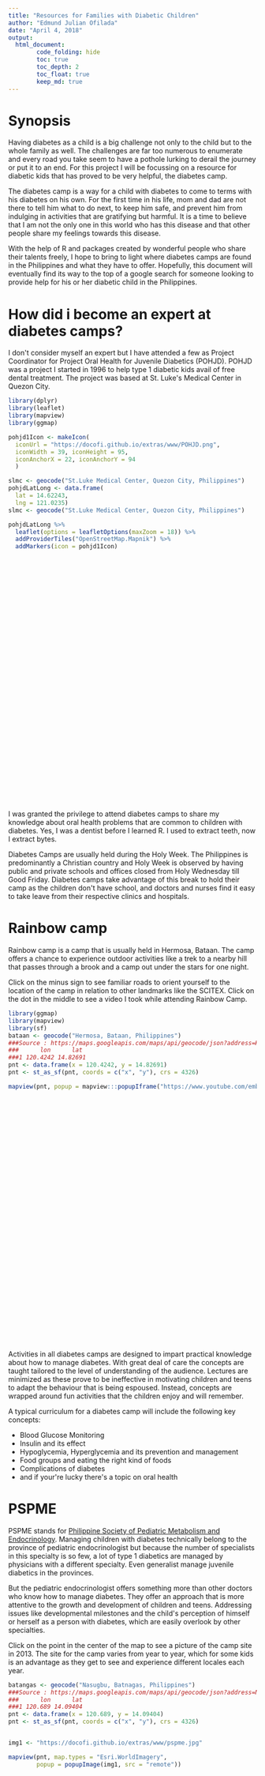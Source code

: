 ```yaml
---
title: "Resources for Families with Diabetic Children"
author: "Edmund Julian Ofilada"
date: "April 4, 2018"
output: 
  html_document:
        code_folding: hide
        toc: true
        toc_depth: 2
        toc_float: true
        keep_md: true
---
```




# Synopsis

Having diabetes as a child is a big challenge not only to the child but to the whole family as well. The challenges are far too numerous to enumerate and every road you take seem to have a pothole lurking to derail the  journey or  put it to an end. For this project I will be focussing on a resource for diabetic kids that has proved to be very helpful, the diabetes camp.

The diabetes camp is a way for a child with diabetes to come to terms with his diabetes on his own. For the first time in his life, mom and dad are not there to tell him what to do next, to keep him safe, and prevent him from indulging in activities that are gratifying but harmful. It is a time to believe that I am not the only one in this world who has this disease and that other people share my feelings towards this disease.

With the help of R and packages created by wonderful people who share their talents freely, I hope to bring to light where diabetes camps are found in the Philippines and what they have to offer. Hopefully, this document will eventually find its way to the top of a google search for someone looking to provide help for his or her diabetic child in the Philippines.

# How did i become an expert at diabetes camps?

I don't consider myself an expert but I have attended a few as Project Coordinator for Project Oral Health for Juvenile Diabetics (POHJD). POHJD was a project I started in 1996 to help type 1 diabetic kids avail of free dental treatment. The project was based at St. Luke's Medical Center in Quezon City.


```r
library(dplyr)
library(leaflet)
library(mapview)
library(ggmap)

pohjd1Icon <- makeIcon(
  iconUrl = "https://docofi.github.io/extras/www/POHJD.png",
  iconWidth = 39, iconHeight = 95,
  iconAnchorX = 22, iconAnchorY = 94
  )

slmc <- geocode("St.Luke Medical Center, Quezon City, Philippines")
pohjdLatLong <- data.frame(
  lat = 14.62243,
  lng = 121.0235)
slmc <- geocode("St.Luke Medical Center, Quezon City, Philippines")

pohjdLatLong %>% 
  leaflet(options = leafletOptions(maxZoom = 18)) %>%
  addProviderTiles("OpenStreetMap.Mapnik") %>%
  addMarkers(icon = pohjd1Icon)
```

<!--html_preserve--><div id="htmlwidget-9c659fc69642c8060419" style="width:672px;height:480px;" class="leaflet html-widget"></div>
<script type="application/json" data-for="htmlwidget-9c659fc69642c8060419">{"x":{"options":{"maxZoom":18,"crs":{"crsClass":"L.CRS.EPSG3857","code":null,"proj4def":null,"projectedBounds":null,"options":{}}},"calls":[{"method":"addProviderTiles","args":["OpenStreetMap.Mapnik",null,null,{"errorTileUrl":"","noWrap":false,"zIndex":null,"unloadInvisibleTiles":null,"updateWhenIdle":null,"detectRetina":false,"reuseTiles":false}]},{"method":"addMarkers","args":[14.62243,121.0235,{"iconUrl":{"data":"https://docofi.github.io/extras/www/POHJD.png","index":0},"iconWidth":39,"iconHeight":95,"iconAnchorX":22,"iconAnchorY":94},null,null,{"clickable":true,"draggable":false,"keyboard":true,"title":"","alt":"","zIndexOffset":0,"opacity":1,"riseOnHover":false,"riseOffset":250},null,null,null,null,null,null,null]}],"limits":{"lat":[14.62243,14.62243],"lng":[121.0235,121.0235]}},"evals":[],"jsHooks":[]}</script><!--/html_preserve-->


<br>

I was granted the privilege to attend diabetes camps to share my knowledge about oral health problems that are common to children with diabetes. Yes, I was a dentist before I learned R. I used to extract teeth, now I extract bytes.

Diabetes Camps are usually held during the Holy Week. The Philippines is predominantly a Christian country and Holy Week is observed by having public and private schools and offices closed from Holy Wednesday till Good Friday. Diabetes camps take advantage of this break to hold their camp as the children don't have school, and doctors and nurses find it easy to take leave from their respective clinics and hospitals.

# Rainbow camp

Rainbow camp is a camp that is usually held in Hermosa, Bataan. The camp offers a chance to experience outdoor activities like a trek to a nearby hill that passes through a brook and a camp out under the stars for one night. 

Click on the minus sign to see familiar roads to orient yourself to the location of the camp in relation to other landmarks like the SCITEX. Click on the dot in the middle to see a video I took while attending Rainbow Camp.


```r
library(ggmap)
library(mapview)
library(sf)
bataan <- geocode("Hermosa, Bataan, Philippines")
###Source : https://maps.googleapis.com/maps/api/geocode/json?address=Hermosa%2C%20Bataan%2C%20Philippines
###      lon      lat
###1 120.4242 14.82691
pnt <- data.frame(x = 120.4242, y = 14.82691)
pnt <- st_as_sf(pnt, coords = c("x", "y"), crs = 4326)

mapview(pnt, popup = mapview:::popupIframe("https://www.youtube.com/embed/yc6OMXUSlLA", width = 300, height = 225), map.types = "OpenStreetMap.DE", zoom = 6)
```

<!--html_preserve--><div id="htmlwidget-f07079c0d5104907ba1b" style="width:672px;height:480px;" class="leaflet html-widget"></div>
<script type="application/json" data-for="htmlwidget-f07079c0d5104907ba1b">{"x":{"options":{"minZoom":1,"maxZoom":100,"crs":{"crsClass":"L.CRS.EPSG3857","code":null,"proj4def":null,"projectedBounds":null,"options":{}},"bounceAtZoomLimits":false,"maxBounds":[[[-90,-370]],[[90,370]]]},"calls":[{"method":"addProviderTiles","args":["OpenStreetMap.DE",1,"OpenStreetMap.DE",{"errorTileUrl":"","noWrap":false,"zIndex":null,"unloadInvisibleTiles":null,"updateWhenIdle":null,"detectRetina":false,"reuseTiles":false}]},{"method":"addCircleMarkers","args":[14.82691,120.4242,6,null,"pnt",{"lineCap":null,"lineJoin":null,"clickable":true,"pointerEvents":null,"className":"","stroke":true,"color":"#333333","weight":2,"opacity":0.9,"fill":true,"fillColor":"#6666FF","fillOpacity":0.6,"dashArray":null},null,null,"<html> <head> <style> #popup { font-family: Arial, Helvetica, sans-serif; width: 100%; border-collapse: collapse; }   div.scrollableContainer { max-height: 2000px; max-width: 2000px; margin: 0px; background: transparent; }   div::-webkit-scrollbar {   width: 5px;   height: 5px; } div::-webkit-scrollbar-button {   width: 0px;   height: 0px; } div::-webkit-scrollbar-thumb {   background: #666666;   border: 0px none #ffffff;   border-radius: 0px; } div::-webkit-scrollbar-thumb:hover {   background: #333333; } div::-webkit-scrollbar-thumb:active {   background: #333333; } div::-webkit-scrollbar-track {   background: #e1e1e1;   border: 0px none #ffffff;   border-radius: 50px; } div::-webkit-scrollbar-track:hover {   background: #e1e1e1; } div::-webkit-scrollbar-track:active {   background: #e1e1e1; } div::-webkit-scrollbar-corner {   background: transparent; }  .leaflet-popup { \tposition: absolute; \ttext-align: center; }  .leaflet-popup-content-wrapper { \tpadding: 1px; \ttext-align: left; \t-webkit-border-radius: 2px; \t        border-radius: 2px; }  .leaflet-popup-content { \tmargin: 1px 1px 1px 1px; \tline-height: 1.5; \toverflow-y: visible; \toverflow-x: visible; \twidth: 300px; \theight: 225px; }  .leaflet-popup-content p { \tmargin: 8px 0; }  .leaflet-popup-tip-container { \tmargin: auto; \twidth: 40px; \theight: 20px; \tposition: relative; \toverflow: hidden; }  .leaflet-popup-tip { \twidth: 15px; \theight: 15px; \tpadding: 1px;  \tmargin: -10px auto 0;  \t-webkit-transform: rotate(45deg); \t   -moz-transform: rotate(45deg); \t    -ms-transform: rotate(45deg); \t     -o-transform: rotate(45deg); \t        transform: rotate(45deg); }  .leaflet-popup-content-wrapper{ \tbackground: #4c4c4c; \tbox-shadow: 0 3px 14px rgba(0,0,0,0.4); \twidth: 300px; \theight: 225px; }  .leaflet-popup-tip { \tbackground: #4c4c4c; \tbox-shadow: 0 3px 14px rgba(0,0,0,0.4);  }  .leaflet-container a.leaflet-popup-close-button { \tposition: absolute; \ttop: 0; \tright: -20px; \tpadding: 3px 0px 0 0; \ttext-align: center; \twidth: 18px; \theight: 14px; \tfont: 16px/14px Tahoma, Verdana, sans-serif; \tcolor: #c3c3c3; \ttext-decoration: none; \tfont-weight: bold; \tbackground: transparent; \t}  .leaflet-container a.leaflet-popup-close-button:hover { \tcolor: #999; \t}  .leaflet-popup-scrolled { \toverflow: visible; \tborder-bottom: 1px solid #ddd; \tborder-top: 1px solid #ddd; \t}   <\/style> <\/head> <body>   <div class=\"scrollableContainer\"> <table class=\"popup scrollable\"> <table id=\"popup\">  <iframe src='https://www.youtube.com/embed/yc6OMXUSlLA' frameborder=0 width=300 height=225><\/iframe>  <\/table> <\/body> <\/html>",{"maxWidth":800,"minWidth":50,"maxHeight":null,"autoPan":true,"keepInView":false,"closeButton":true,"zoomAnimation":true,"closeOnClick":true,"className":""},"1",null,null]},{"method":"addScaleBar","args":[{"maxWidth":100,"metric":true,"imperial":true,"updateWhenIdle":true,"position":"bottomleft"}]},{"method":"addHomeButton","args":[120.4242,14.82691,120.4242,14.82691,"Zoom to pnt","<strong> pnt <\/strong>","bottomright"]},{"method":"addLayersControl","args":["OpenStreetMap.DE","pnt",{"collapsed":true,"autoZIndex":true,"position":"topleft"}]}],"limits":{"lat":[14.82691,14.82691],"lng":[120.4242,120.4242]}},"evals":[],"jsHooks":{"render":[{"code":"function(el, x, data) {\n  return (\n      function(el, x, data) {\n\n      // get the leaflet map\n      var map = this; //HTMLWidgets.find('#' + el.id);\n\n      // we need a new div element because we have to handle\n      // the mouseover output separately\n      // debugger;\n      function addElement () {\n      // generate new div Element\n      var newDiv = $(document.createElement('div'));\n      // append at end of leaflet htmlwidget container\n      $(el).append(newDiv);\n      //provide ID and style\n      newDiv.addClass('lnlt');\n      newDiv.css({\n      'position': 'relative',\n      'bottomleft':  '0px',\n      'background-color': 'rgba(255, 255, 255, 0.7)',\n      'box-shadow': '0 0 2px #bbb',\n      'background-clip': 'padding-box',\n      'margin': '0',\n      'padding-left': '5px',\n      'color': '#333',\n      'font': '9px/1.5 \"Helvetica Neue\", Arial, Helvetica, sans-serif',\n      });\n      return newDiv;\n      }\n\n      // check for already existing lnlt class to not duplicate\n      var lnlt = $(el).find('.lnlt');\n\n      if(!lnlt.length) {\n      lnlt = addElement();\n      //$(el).keypress(function (e) {\n      //  if (e.which == 32 || event.keyCode == 32) {\n      //    alert('space key is pressed');\n      //  }\n      //});\n      // grab the special div we generated in the beginning\n      // and put the mousmove output there\n      map.on('mousemove', function (e) {\n      lnlt.text(\n                           ' x: ' + L.CRS.EPSG3857.project(e.latlng).x.toFixed(0) +\n                           ' | y: ' + L.CRS.EPSG3857.project(e.latlng).y.toFixed(0) +\n                           ' | epsg: 3857 ' +\n                           ' | proj4: +proj=merc +a=6378137 +b=6378137 +lat_ts=0.0 +lon_0=0.0 +x_0=0.0 +y_0=0 +k=1.0 +units=m +nadgrids=@null +no_defs ' +\n                           ' | lon: ' + (e.latlng.lng).toFixed(5) +\n                           ' | lat: ' + (e.latlng.lat).toFixed(5) +\n                           ' | zoom: ' + map.getZoom() + ' ');\n      });\n      };\n      }\n      ).call(this.getMap(), el, x, data);\n}","data":null}]}}</script><!--/html_preserve-->

<br>

Activities in all diabetes camps are designed to impart practical knowledge about how to manage diabetes. With great deal of care the concepts are taught tailored to the level of understanding of the audience. Lectures are minimized as these prove to be ineffective in motivating children and teens to adapt the behaviour that is being espoused. Instead, concepts are wrapped around fun activities that the children enjoy and will remember.

A typical curriculum for a diabetes camp will include the following key concepts:

- Blood Glucose Monitoring
- Insulin and its effect
- Hypoglycemia, Hyperglycemia and its prevention and management
- Food groups and eating the right kind of foods
- Complications of diabetes
- and if your're lucky there's a topic on oral health


# PSPME

PSPME stands for [Philippine Society of Pediatric Metabolism and Endocrinology](http://www.pspme.com.ph/). Managing children with diabetes technically belong to the province of pediatric endocrinologist but because the number of specialists in this specialty is so few, a lot of type 1 diabetics are managed by physicians with a different specialty. Even generalist manage juvenile diabetics in the provinces.

But the pediatric endocrinologist offers something more than other doctors who know how to manage diabetes. They offer an approach that is more attentive to the growth and development of children and teens. Addressing issues like developmental milestones and the child's perception of himself or herself as a person with diabetes, which are easily overlook by other specialties. 

Click on the point in the center of the map to see a picture of the camp site in 2013.  The site for the camp varies from year to year, which for some kids is an advantage as they get to see and experience different locales each year.



```r
batangas <- geocode("Nasugbu, Batnagas, Philippines")
###Source : https://maps.googleapis.com/maps/api/geocode/json?address=Nasugbu%2C%20Batnagas%2C%20Philippines
###      lon      lat
###1 120.689 14.09404
pnt <- data.frame(x = 120.689, y = 14.09404)
pnt <- st_as_sf(pnt, coords = c("x", "y"), crs = 4326)


img1 <- "https://docofi.github.io/extras/www/pspme.jpg"

mapview(pnt, map.types = "Esri.WorldImagery",
        popup = popupImage(img1, src = "remote"))
```

<!--html_preserve--><div id="htmlwidget-209c9e26e2c165b780ff" style="width:672px;height:480px;" class="leaflet html-widget"></div>
<script type="application/json" data-for="htmlwidget-209c9e26e2c165b780ff">{"x":{"options":{"minZoom":1,"maxZoom":100,"crs":{"crsClass":"L.CRS.EPSG3857","code":null,"proj4def":null,"projectedBounds":null,"options":{}},"bounceAtZoomLimits":false,"maxBounds":[[[-90,-370]],[[90,370]]]},"calls":[{"method":"addProviderTiles","args":["Esri.WorldImagery",1,"Esri.WorldImagery",{"errorTileUrl":"","noWrap":false,"zIndex":null,"unloadInvisibleTiles":null,"updateWhenIdle":null,"detectRetina":false,"reuseTiles":false}]},{"method":"addCircleMarkers","args":[14.09404,120.689,6,null,"pnt",{"lineCap":null,"lineJoin":null,"clickable":true,"pointerEvents":null,"className":"","stroke":true,"color":"#333333","weight":2,"opacity":0.9,"fill":true,"fillColor":"#6666FF","fillOpacity":0.6,"dashArray":null},null,null,["<html> <head> <style> #popup { font-family: Arial, Helvetica, sans-serif; width: 100%; border-collapse: collapse; }   div.scrollableContainer { max-height: 2000px; max-width: 2000px; margin: 0px; background: transparent; }   div::-webkit-scrollbar {   width: 5px;   height: 5px; } div::-webkit-scrollbar-button {   width: 0px;   height: 0px; } div::-webkit-scrollbar-thumb {   background: #666666;   border: 0px none #ffffff;   border-radius: 0px; } div::-webkit-scrollbar-thumb:hover {   background: #333333; } div::-webkit-scrollbar-thumb:active {   background: #333333; } div::-webkit-scrollbar-track {   background: #e1e1e1;   border: 0px none #ffffff;   border-radius: 50px; } div::-webkit-scrollbar-track:hover {   background: #e1e1e1; } div::-webkit-scrollbar-track:active {   background: #e1e1e1; } div::-webkit-scrollbar-corner {   background: transparent; }  .leaflet-popup { \tposition: absolute; \ttext-align: center; }  .leaflet-popup-content-wrapper { \tpadding: 1px; \ttext-align: left; \t-webkit-border-radius: 2px; \t        border-radius: 2px; }  .leaflet-popup-content { \tmargin: 1px 1px 1px 1px; \tline-height: 1.5; \toverflow-y: visible; \toverflow-x: visible; \twidth: 300px; \theight: 100%px; }  .leaflet-popup-content p { \tmargin: 8px 0; }  .leaflet-popup-tip-container { \tmargin: auto; \twidth: 40px; \theight: 20px; \tposition: relative; \toverflow: hidden; }  .leaflet-popup-tip { \twidth: 15px; \theight: 15px; \tpadding: 1px;  \tmargin: -10px auto 0;  \t-webkit-transform: rotate(45deg); \t   -moz-transform: rotate(45deg); \t    -ms-transform: rotate(45deg); \t     -o-transform: rotate(45deg); \t        transform: rotate(45deg); }  .leaflet-popup-content-wrapper{ \tbackground: #4c4c4c; \tbox-shadow: 0 3px 14px rgba(0,0,0,0.4); \twidth: 300px; \theight: 100%px; }  .leaflet-popup-tip { \tbackground: #4c4c4c; \tbox-shadow: 0 3px 14px rgba(0,0,0,0.4);  }  .leaflet-container a.leaflet-popup-close-button { \tposition: absolute; \ttop: 0; \tright: -20px; \tpadding: 3px 0px 0 0; \ttext-align: center; \twidth: 18px; \theight: 14px; \tfont: 16px/14px Tahoma, Verdana, sans-serif; \tcolor: #c3c3c3; \ttext-decoration: none; \tfont-weight: bold; \tbackground: transparent; \t}  .leaflet-container a.leaflet-popup-close-button:hover { \tcolor: #999; \t}  .leaflet-popup-scrolled { \toverflow: visible; \tborder-bottom: 1px solid #ddd; \tborder-top: 1px solid #ddd; \t}   <\/style> <\/head> <body>   <div class=\"scrollableContainer\"> <table class=\"popup scrollable\"> <table id=\"popup\">  <image src='https://docofi.github.io/extras/www/pspme.jpg' width=300 height=100%>  <\/table> <\/body> <\/html>"],{"maxWidth":800,"minWidth":50,"maxHeight":null,"autoPan":true,"keepInView":false,"closeButton":true,"zoomAnimation":true,"closeOnClick":true,"className":""},"1",null,null]},{"method":"addScaleBar","args":[{"maxWidth":100,"metric":true,"imperial":true,"updateWhenIdle":true,"position":"bottomleft"}]},{"method":"addHomeButton","args":[120.689,14.09404,120.689,14.09404,"Zoom to pnt","<strong> pnt <\/strong>","bottomright"]},{"method":"addLayersControl","args":["Esri.WorldImagery","pnt",{"collapsed":true,"autoZIndex":true,"position":"topleft"}]}],"limits":{"lat":[14.09404,14.09404],"lng":[120.689,120.689]}},"evals":[],"jsHooks":{"render":[{"code":"function(el, x, data) {\n  return (\n      function(el, x, data) {\n\n      // get the leaflet map\n      var map = this; //HTMLWidgets.find('#' + el.id);\n\n      // we need a new div element because we have to handle\n      // the mouseover output separately\n      // debugger;\n      function addElement () {\n      // generate new div Element\n      var newDiv = $(document.createElement('div'));\n      // append at end of leaflet htmlwidget container\n      $(el).append(newDiv);\n      //provide ID and style\n      newDiv.addClass('lnlt');\n      newDiv.css({\n      'position': 'relative',\n      'bottomleft':  '0px',\n      'background-color': 'rgba(255, 255, 255, 0.7)',\n      'box-shadow': '0 0 2px #bbb',\n      'background-clip': 'padding-box',\n      'margin': '0',\n      'padding-left': '5px',\n      'color': '#333',\n      'font': '9px/1.5 \"Helvetica Neue\", Arial, Helvetica, sans-serif',\n      });\n      return newDiv;\n      }\n\n      // check for already existing lnlt class to not duplicate\n      var lnlt = $(el).find('.lnlt');\n\n      if(!lnlt.length) {\n      lnlt = addElement();\n      //$(el).keypress(function (e) {\n      //  if (e.which == 32 || event.keyCode == 32) {\n      //    alert('space key is pressed');\n      //  }\n      //});\n      // grab the special div we generated in the beginning\n      // and put the mousmove output there\n      map.on('mousemove', function (e) {\n      lnlt.text(\n                           ' x: ' + L.CRS.EPSG3857.project(e.latlng).x.toFixed(0) +\n                           ' | y: ' + L.CRS.EPSG3857.project(e.latlng).y.toFixed(0) +\n                           ' | epsg: 3857 ' +\n                           ' | proj4: +proj=merc +a=6378137 +b=6378137 +lat_ts=0.0 +lon_0=0.0 +x_0=0.0 +y_0=0 +k=1.0 +units=m +nadgrids=@null +no_defs ' +\n                           ' | lon: ' + (e.latlng.lng).toFixed(5) +\n                           ' | lat: ' + (e.latlng.lat).toFixed(5) +\n                           ' | zoom: ' + map.getZoom() + ' ');\n      });\n      };\n      }\n      ).call(this.getMap(), el, x, data);\n}","data":null}]}}</script><!--/html_preserve-->


# Camp COPE

COPE stands for Children Overcoming Diabetes Problems Everywhere. The 
[Philippine Center for Diabetes Education Foundation, Inc (Diabetes Center)](http://www.pcdef.org/camp-cope) is the organization behind Camp Cope. The first time I attended their camp, they had it in Laguna, but now they have taken a liking to Tagaytay. Having the camp in Tagaytay takes advantage of the cool weather and the provincial surrounding. Plus Tagaytay has been developing several educational tourism sites that are perfect to pique the interest of children like zoos and parks. The camp offers a different destination every year for the children to enjoy.

Click on the point in the center again to see the theme for the camp in 2015.


```r
tagaytay <- geocode("Tagaytay Haven Hotel, Mendez, Tagaytay")
###Source : https://maps.googleapis.com/maps/api/geocode/json?address=Tagaytay%20Haven%20Hotel%2C%20Mendez%2C%20Tagaytay
###       lon      lat
###1 120.9166 14.09706
pnt <- data.frame(x = 120.9166, y = 14.09706)
pnt <- st_as_sf(pnt, coords = c("x", "y"), crs = 4326)


img2 <- "https://docofi.github.io/extras/www/campcope.jpg"

mapview(pnt, map.types = "Esri.WorldImagery",
        popup = popupImage(img2, src = "remote"))
```

<!--html_preserve--><div id="htmlwidget-f3db6d1779e040e019e5" style="width:672px;height:480px;" class="leaflet html-widget"></div>
<script type="application/json" data-for="htmlwidget-f3db6d1779e040e019e5">{"x":{"options":{"minZoom":1,"maxZoom":100,"crs":{"crsClass":"L.CRS.EPSG3857","code":null,"proj4def":null,"projectedBounds":null,"options":{}},"bounceAtZoomLimits":false,"maxBounds":[[[-90,-370]],[[90,370]]]},"calls":[{"method":"addProviderTiles","args":["Esri.WorldImagery",1,"Esri.WorldImagery",{"errorTileUrl":"","noWrap":false,"zIndex":null,"unloadInvisibleTiles":null,"updateWhenIdle":null,"detectRetina":false,"reuseTiles":false}]},{"method":"addCircleMarkers","args":[14.09706,120.9166,6,null,"pnt",{"lineCap":null,"lineJoin":null,"clickable":true,"pointerEvents":null,"className":"","stroke":true,"color":"#333333","weight":2,"opacity":0.9,"fill":true,"fillColor":"#6666FF","fillOpacity":0.6,"dashArray":null},null,null,["<html> <head> <style> #popup { font-family: Arial, Helvetica, sans-serif; width: 100%; border-collapse: collapse; }   div.scrollableContainer { max-height: 2000px; max-width: 2000px; margin: 0px; background: transparent; }   div::-webkit-scrollbar {   width: 5px;   height: 5px; } div::-webkit-scrollbar-button {   width: 0px;   height: 0px; } div::-webkit-scrollbar-thumb {   background: #666666;   border: 0px none #ffffff;   border-radius: 0px; } div::-webkit-scrollbar-thumb:hover {   background: #333333; } div::-webkit-scrollbar-thumb:active {   background: #333333; } div::-webkit-scrollbar-track {   background: #e1e1e1;   border: 0px none #ffffff;   border-radius: 50px; } div::-webkit-scrollbar-track:hover {   background: #e1e1e1; } div::-webkit-scrollbar-track:active {   background: #e1e1e1; } div::-webkit-scrollbar-corner {   background: transparent; }  .leaflet-popup { \tposition: absolute; \ttext-align: center; }  .leaflet-popup-content-wrapper { \tpadding: 1px; \ttext-align: left; \t-webkit-border-radius: 2px; \t        border-radius: 2px; }  .leaflet-popup-content { \tmargin: 1px 1px 1px 1px; \tline-height: 1.5; \toverflow-y: visible; \toverflow-x: visible; \twidth: 300px; \theight: 100%px; }  .leaflet-popup-content p { \tmargin: 8px 0; }  .leaflet-popup-tip-container { \tmargin: auto; \twidth: 40px; \theight: 20px; \tposition: relative; \toverflow: hidden; }  .leaflet-popup-tip { \twidth: 15px; \theight: 15px; \tpadding: 1px;  \tmargin: -10px auto 0;  \t-webkit-transform: rotate(45deg); \t   -moz-transform: rotate(45deg); \t    -ms-transform: rotate(45deg); \t     -o-transform: rotate(45deg); \t        transform: rotate(45deg); }  .leaflet-popup-content-wrapper{ \tbackground: #4c4c4c; \tbox-shadow: 0 3px 14px rgba(0,0,0,0.4); \twidth: 300px; \theight: 100%px; }  .leaflet-popup-tip { \tbackground: #4c4c4c; \tbox-shadow: 0 3px 14px rgba(0,0,0,0.4);  }  .leaflet-container a.leaflet-popup-close-button { \tposition: absolute; \ttop: 0; \tright: -20px; \tpadding: 3px 0px 0 0; \ttext-align: center; \twidth: 18px; \theight: 14px; \tfont: 16px/14px Tahoma, Verdana, sans-serif; \tcolor: #c3c3c3; \ttext-decoration: none; \tfont-weight: bold; \tbackground: transparent; \t}  .leaflet-container a.leaflet-popup-close-button:hover { \tcolor: #999; \t}  .leaflet-popup-scrolled { \toverflow: visible; \tborder-bottom: 1px solid #ddd; \tborder-top: 1px solid #ddd; \t}   <\/style> <\/head> <body>   <div class=\"scrollableContainer\"> <table class=\"popup scrollable\"> <table id=\"popup\">  <image src='https://docofi.github.io/extras/www/campcope.jpg' width=300 height=100%>  <\/table> <\/body> <\/html>"],{"maxWidth":800,"minWidth":50,"maxHeight":null,"autoPan":true,"keepInView":false,"closeButton":true,"zoomAnimation":true,"closeOnClick":true,"className":""},"1",null,null]},{"method":"addScaleBar","args":[{"maxWidth":100,"metric":true,"imperial":true,"updateWhenIdle":true,"position":"bottomleft"}]},{"method":"addHomeButton","args":[120.9166,14.09706,120.9166,14.09706,"Zoom to pnt","<strong> pnt <\/strong>","bottomright"]},{"method":"addLayersControl","args":["Esri.WorldImagery","pnt",{"collapsed":true,"autoZIndex":true,"position":"topleft"}]}],"limits":{"lat":[14.09706,14.09706],"lng":[120.9166,120.9166]}},"evals":[],"jsHooks":{"render":[{"code":"function(el, x, data) {\n  return (\n      function(el, x, data) {\n\n      // get the leaflet map\n      var map = this; //HTMLWidgets.find('#' + el.id);\n\n      // we need a new div element because we have to handle\n      // the mouseover output separately\n      // debugger;\n      function addElement () {\n      // generate new div Element\n      var newDiv = $(document.createElement('div'));\n      // append at end of leaflet htmlwidget container\n      $(el).append(newDiv);\n      //provide ID and style\n      newDiv.addClass('lnlt');\n      newDiv.css({\n      'position': 'relative',\n      'bottomleft':  '0px',\n      'background-color': 'rgba(255, 255, 255, 0.7)',\n      'box-shadow': '0 0 2px #bbb',\n      'background-clip': 'padding-box',\n      'margin': '0',\n      'padding-left': '5px',\n      'color': '#333',\n      'font': '9px/1.5 \"Helvetica Neue\", Arial, Helvetica, sans-serif',\n      });\n      return newDiv;\n      }\n\n      // check for already existing lnlt class to not duplicate\n      var lnlt = $(el).find('.lnlt');\n\n      if(!lnlt.length) {\n      lnlt = addElement();\n      //$(el).keypress(function (e) {\n      //  if (e.which == 32 || event.keyCode == 32) {\n      //    alert('space key is pressed');\n      //  }\n      //});\n      // grab the special div we generated in the beginning\n      // and put the mousmove output there\n      map.on('mousemove', function (e) {\n      lnlt.text(\n                           ' x: ' + L.CRS.EPSG3857.project(e.latlng).x.toFixed(0) +\n                           ' | y: ' + L.CRS.EPSG3857.project(e.latlng).y.toFixed(0) +\n                           ' | epsg: 3857 ' +\n                           ' | proj4: +proj=merc +a=6378137 +b=6378137 +lat_ts=0.0 +lon_0=0.0 +x_0=0.0 +y_0=0 +k=1.0 +units=m +nadgrids=@null +no_defs ' +\n                           ' | lon: ' + (e.latlng.lng).toFixed(5) +\n                           ' | lat: ' + (e.latlng.lat).toFixed(5) +\n                           ' | zoom: ' + map.getZoom() + ' ');\n      });\n      };\n      }\n      ).call(this.getMap(), el, x, data);\n}","data":null}]}}</script><!--/html_preserve-->


# Davao Diabetes Camp

The diabetes camp in Davao is run by one of the graduates of the PSPEM and I believe that she is still the lone Pediatric Endocrinologist in the island of Mindanao. The camp in Davao is not held yearly, which underscores the burden borne by this different organizations in order to have children with diabetes have something to look forward to during the summer. And believe me, the children are already counting the number of days till the next camp even before they board the bus going back to their parents. Once a kid experiences camp, he or she we'll want to go back. Unfortuantely, not everyone can be accomodated every year to make room for newly diagnosed kids.

If you want to see the video of the camp in Davao, which was held in Samal island, one of the tourist spots in Davao, click on the point in the middle of the map. The Point in the map is located somewhat inland that is because the map is centerd on the centroid of Samal island but the camp itself is located in one of the resorts near the coastline.


```r
davao <- geocode("samal Island, Davao, Philippines")
###Source : https://maps.googleapis.com/maps/api/geocode/json?address=samal%20Island%2C%20Davao%2C%20Philippines
###       lon      lat
###1 125.7188 7.103312
pnt <- data.frame(x = 125.7188, y = 7.103312)
pnt <- st_as_sf(pnt, coords = c("x", "y"), crs = 4326)

mapview(pnt, popup = mapview:::popupIframe("https://www.youtube.com/embed/NVMguNlSsKU", width = 300, height = 225), map.types = "OpenStreetMap.DE", zoom = 6)
```

<!--html_preserve--><div id="htmlwidget-df70ee417d8672911dc0" style="width:672px;height:480px;" class="leaflet html-widget"></div>
<script type="application/json" data-for="htmlwidget-df70ee417d8672911dc0">{"x":{"options":{"minZoom":1,"maxZoom":100,"crs":{"crsClass":"L.CRS.EPSG3857","code":null,"proj4def":null,"projectedBounds":null,"options":{}},"bounceAtZoomLimits":false,"maxBounds":[[[-90,-370]],[[90,370]]]},"calls":[{"method":"addProviderTiles","args":["OpenStreetMap.DE",1,"OpenStreetMap.DE",{"errorTileUrl":"","noWrap":false,"zIndex":null,"unloadInvisibleTiles":null,"updateWhenIdle":null,"detectRetina":false,"reuseTiles":false}]},{"method":"addCircleMarkers","args":[7.103312,125.7188,6,null,"pnt",{"lineCap":null,"lineJoin":null,"clickable":true,"pointerEvents":null,"className":"","stroke":true,"color":"#333333","weight":2,"opacity":0.9,"fill":true,"fillColor":"#6666FF","fillOpacity":0.6,"dashArray":null},null,null,"<html> <head> <style> #popup { font-family: Arial, Helvetica, sans-serif; width: 100%; border-collapse: collapse; }   div.scrollableContainer { max-height: 2000px; max-width: 2000px; margin: 0px; background: transparent; }   div::-webkit-scrollbar {   width: 5px;   height: 5px; } div::-webkit-scrollbar-button {   width: 0px;   height: 0px; } div::-webkit-scrollbar-thumb {   background: #666666;   border: 0px none #ffffff;   border-radius: 0px; } div::-webkit-scrollbar-thumb:hover {   background: #333333; } div::-webkit-scrollbar-thumb:active {   background: #333333; } div::-webkit-scrollbar-track {   background: #e1e1e1;   border: 0px none #ffffff;   border-radius: 50px; } div::-webkit-scrollbar-track:hover {   background: #e1e1e1; } div::-webkit-scrollbar-track:active {   background: #e1e1e1; } div::-webkit-scrollbar-corner {   background: transparent; }  .leaflet-popup { \tposition: absolute; \ttext-align: center; }  .leaflet-popup-content-wrapper { \tpadding: 1px; \ttext-align: left; \t-webkit-border-radius: 2px; \t        border-radius: 2px; }  .leaflet-popup-content { \tmargin: 1px 1px 1px 1px; \tline-height: 1.5; \toverflow-y: visible; \toverflow-x: visible; \twidth: 300px; \theight: 225px; }  .leaflet-popup-content p { \tmargin: 8px 0; }  .leaflet-popup-tip-container { \tmargin: auto; \twidth: 40px; \theight: 20px; \tposition: relative; \toverflow: hidden; }  .leaflet-popup-tip { \twidth: 15px; \theight: 15px; \tpadding: 1px;  \tmargin: -10px auto 0;  \t-webkit-transform: rotate(45deg); \t   -moz-transform: rotate(45deg); \t    -ms-transform: rotate(45deg); \t     -o-transform: rotate(45deg); \t        transform: rotate(45deg); }  .leaflet-popup-content-wrapper{ \tbackground: #4c4c4c; \tbox-shadow: 0 3px 14px rgba(0,0,0,0.4); \twidth: 300px; \theight: 225px; }  .leaflet-popup-tip { \tbackground: #4c4c4c; \tbox-shadow: 0 3px 14px rgba(0,0,0,0.4);  }  .leaflet-container a.leaflet-popup-close-button { \tposition: absolute; \ttop: 0; \tright: -20px; \tpadding: 3px 0px 0 0; \ttext-align: center; \twidth: 18px; \theight: 14px; \tfont: 16px/14px Tahoma, Verdana, sans-serif; \tcolor: #c3c3c3; \ttext-decoration: none; \tfont-weight: bold; \tbackground: transparent; \t}  .leaflet-container a.leaflet-popup-close-button:hover { \tcolor: #999; \t}  .leaflet-popup-scrolled { \toverflow: visible; \tborder-bottom: 1px solid #ddd; \tborder-top: 1px solid #ddd; \t}   <\/style> <\/head> <body>   <div class=\"scrollableContainer\"> <table class=\"popup scrollable\"> <table id=\"popup\">  <iframe src='https://www.youtube.com/embed/NVMguNlSsKU' frameborder=0 width=300 height=225><\/iframe>  <\/table> <\/body> <\/html>",{"maxWidth":800,"minWidth":50,"maxHeight":null,"autoPan":true,"keepInView":false,"closeButton":true,"zoomAnimation":true,"closeOnClick":true,"className":""},"1",null,null]},{"method":"addScaleBar","args":[{"maxWidth":100,"metric":true,"imperial":true,"updateWhenIdle":true,"position":"bottomleft"}]},{"method":"addHomeButton","args":[125.7188,7.103312,125.7188,7.103312,"Zoom to pnt","<strong> pnt <\/strong>","bottomright"]},{"method":"addLayersControl","args":["OpenStreetMap.DE","pnt",{"collapsed":true,"autoZIndex":true,"position":"topleft"}]}],"limits":{"lat":[7.103312,7.103312],"lng":[125.7188,125.7188]}},"evals":[],"jsHooks":{"render":[{"code":"function(el, x, data) {\n  return (\n      function(el, x, data) {\n\n      // get the leaflet map\n      var map = this; //HTMLWidgets.find('#' + el.id);\n\n      // we need a new div element because we have to handle\n      // the mouseover output separately\n      // debugger;\n      function addElement () {\n      // generate new div Element\n      var newDiv = $(document.createElement('div'));\n      // append at end of leaflet htmlwidget container\n      $(el).append(newDiv);\n      //provide ID and style\n      newDiv.addClass('lnlt');\n      newDiv.css({\n      'position': 'relative',\n      'bottomleft':  '0px',\n      'background-color': 'rgba(255, 255, 255, 0.7)',\n      'box-shadow': '0 0 2px #bbb',\n      'background-clip': 'padding-box',\n      'margin': '0',\n      'padding-left': '5px',\n      'color': '#333',\n      'font': '9px/1.5 \"Helvetica Neue\", Arial, Helvetica, sans-serif',\n      });\n      return newDiv;\n      }\n\n      // check for already existing lnlt class to not duplicate\n      var lnlt = $(el).find('.lnlt');\n\n      if(!lnlt.length) {\n      lnlt = addElement();\n      //$(el).keypress(function (e) {\n      //  if (e.which == 32 || event.keyCode == 32) {\n      //    alert('space key is pressed');\n      //  }\n      //});\n      // grab the special div we generated in the beginning\n      // and put the mousmove output there\n      map.on('mousemove', function (e) {\n      lnlt.text(\n                           ' x: ' + L.CRS.EPSG3857.project(e.latlng).x.toFixed(0) +\n                           ' | y: ' + L.CRS.EPSG3857.project(e.latlng).y.toFixed(0) +\n                           ' | epsg: 3857 ' +\n                           ' | proj4: +proj=merc +a=6378137 +b=6378137 +lat_ts=0.0 +lon_0=0.0 +x_0=0.0 +y_0=0 +k=1.0 +units=m +nadgrids=@null +no_defs ' +\n                           ' | lon: ' + (e.latlng.lng).toFixed(5) +\n                           ' | lat: ' + (e.latlng.lat).toFixed(5) +\n                           ' | zoom: ' + map.getZoom() + ' ');\n      });\n      };\n      }\n      ).call(this.getMap(), el, x, data);\n}","data":null}]}}</script><!--/html_preserve-->

Thank you for reading up to this point I hope you enjoyed this little presentation and may you pass on what you have learned to someone who has a diabetic kid in the family.

The different organizations that hold the camps may be reached thru the following links:

[Rainbow Camp Foundation Philippines Incorporated](http://www.isdfi.org/societies/rc/)
Address: 52 Apitong Street, 1808, Marikina, Metro Manila
Phone: (02) 942 0313
email: 

[Philippine Society of Pediatric Metabolism and Endocrinology](http://www.pspme.com.ph/)
Address: Medical Arts Building Room 240
Cardinal Santos Medical Center
Wilson St, Greenhills
San Juan, Metro Manila
Phone: (632) 727-7655  /  (632) 727-0001 (loc. 840)
email: admin@pspme.com.ph

[Philippine Center for Diabetes Education Foundation, Inc (Diabetes Center)](http://www.pcdef.org/camp-cope)
Address:2nd Floor, Hall C, Makati Medical Center, 	
2 Amorsolo St., Legaspi Village, 	 
Makati City
Phone: +632 892 1064 /  +632 888 8999 local 2287
Mobile: +63998 567 8978 /  +63922 808 0538
email: diabetescenter@pcdef.org
Facebook: http://www.facebook.com/diabcenterRP
Instagram: diabetes.center
Twitter: @DiabCtrPhil

You may inquire about the Davao Diabetes Camp through the
[Philippine Society of Pediatric Metabolism and Endocrinology](http://www.pspme.com.ph/)
Address: Medical Arts Building Room 240
Cardinal Santos Medical Center
Wilson St, Greenhills
San Juan, Metro Manila
Phone: (632) 727-7655  /  (632) 727-0001 (loc. 840)
email: admin@pspme.com.ph

